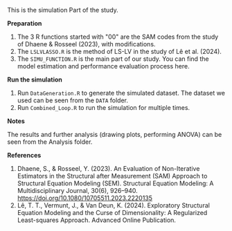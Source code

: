 This is the simulation Part of the study.  

**Preparation**
1. The 3 R functions started with "00" are the SAM codes from the study of Dhaene & Rosseel (2023), with modifications.
2. The `LSLVLASSO.R` is the method of LS-LV in the study of Lê et al. (2024).
3. The `SIMU_FUNCTION.R` is the main part of our study. You can find the model estimation and performance evaluation process here.

  
**Run the simulation**
1. Run `DataGeneration.R` to generate the simulated dataset. The dataset we used can be seen from the `DATA` folder.
2. Run `Combined_Loop.R` to run the simulation for multiple times.

  
**Notes**  

The results and further analysis (drawing plots, performing ANOVA) can be seen from the Analysis folder.

  
**References**
1. Dhaene, S., & Rosseel, Y. (2023). An Evaluation of Non-Iterative Estimators in the Structural after Measurement (SAM) Approach to Structural Equation Modeling (SEM). Structural Equation Modeling: A Multidisciplinary Journal, 30(6), 926–940. https://doi.org/10.1080/10705511.2023.2220135 
2. Lê, T. T., Vermunt, J., & Van Deun, K. (2024). Exploratory Structural Equation Modeling and the Curse of Dimensionality: A Regularized Least-squares Approach. Advanced Online Publication.
